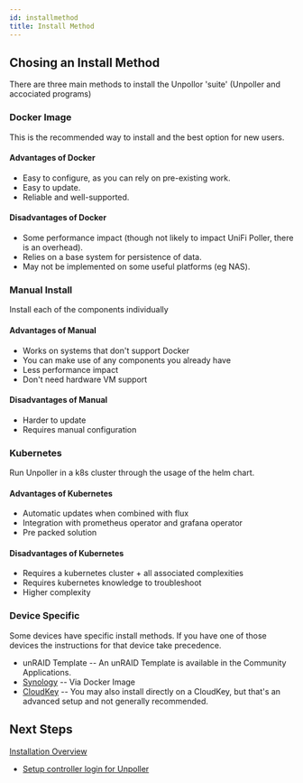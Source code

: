 ```yaml
---
id: installmethod
title: Install Method
---
```


## Chosing an Install Method

There are three main methods to install the Unpollor 'suite' (Unpoller and accociated programs)

### Docker Image

This is the recommended way to install and the best option for new users.

#### Advantages of Docker

- Easy to configure, as you can rely on pre-existing work.
- Easy to update.
- Reliable and well-supported.

#### Disadvantages of Docker

- Some performance impact (though not likely to impact UniFi Poller, there is an overhead).
- Relies on a base system for persistence of data.
- May not be implemented on some useful platforms (eg NAS).

### Manual Install

Install each of the components individually

#### Advantages of Manual

- Works on systems that don't support Docker
- You can make use of any components you already have
- Less performance impact
- Don't need hardware VM support

#### Disadvantages of Manual

- Harder to update
- Requires manual configuration

### Kubernetes

Run Unpoller in a k8s cluster through the usage of the helm chart.

#### Advantages of Kubernetes

- Automatic updates when combined with flux
- Integration with prometheus operator and grafana operator
- Pre packed solution

#### Disadvantages of Kubernetes

- Requires a kubernetes cluster + all associated complexities
- Requires kubernetes knowledge to troubleshoot
- Higher complexity

### Device Specific

Some devices have specific install methods. If you have one of those devices the instructions for that device take precedence.

- unRAID Template -- An unRAID Template is available in the Community Applications.
- [Synology](./synology) -- Via Docker Image
- [CloudKey](./cloudkey) -- You may also install directly on a CloudKey, but that's an advanced setup and not generally recommended.

## Next Steps

[Installation Overview](overview)

- [Setup controller login for Unpoller](controllerlogin)
